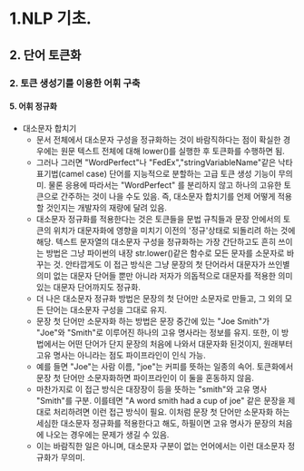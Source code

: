 # 1.NLP 기초.
## 2. 단어 토큰화
### 2. 토큰 생성기를 이용한 어휘 구축
#### 5. 어휘 정규화
- 대소문자 합치기
  - 문서 전체에서 대소문자 구성을 정규화하는 것이 바람직하다는 점이 확실한 경우에는 원문 텍스트 전체에 대해 lower()를 실행한 후 토큰화를 수행하면 됨.
  - 그러나 그러면 "WordPerfect"나 "FedEx","stringVariableName"같은 낙타 표기법(camel case) 단어를 지능적으로 분할하는 고급 토큰 생성 기능이 무의미. 물론 응용에 따라서는 "WordPerfect" 를 분리하지 않고 하나의 고유한 토큰으로 간주하는 것이 나을 수도 있음. 즉, 대소문자 합치기를 언제 어떻게 적용할 것인지는 개발자의 재량에 달려 있음.
  - 대소문자 정규화를 적용한다는 것은 토큰들을 문법 규칙들과 문장 안에서의 토큰의 위치가 대문자화에 영향을 미치기 이전의 '정규'상태로 되돌리려 하는 것에 해당. 텍스트 문자열의 대소문자 구성을 정규화하는 가장 간단하고도 흔히 쓰이는 방법은 그냥 파이썬의 내장 str.lower()같은 함수로 모든 문자를 소문자로 바꾸는 것. 안타깝게도 이 접근 방식은 그냥 문장의 첫 단어라서 대문자가 쓰인별 의미 없는 대문자 단어들 뿐만 아니라 저자가 의돕적으로 대문자를 적용한 의미 있는 대문자 단어까지도 정규화.
  - 더 나은 대소문자 정규화 방법은 문장의 첫 단어만 소문자로 만들고, 그 외의 모든 단어는 대소문자 구성을 그대로 유지.
  - 문장 첫 단어만 소문자화 하는 방법은 문장 중간에 있는 "Joe Smith"가 "Joe"와 "Smith"로 이루어진 하나의 고유 명사라는 정보를 유지. 또한, 이 방법에서는 어떤 단어가 단지 문장의 처음에 나와서 대문자화 된것이지, 원래부터 고유 명사는 아니라는 점도 파이프라인이 인식 가능. 
  - 예를 들면 "Joe"는 사람 이름, "joe"는 커피를 뜻하는 일종의 속어. 토큰화에서 문장 첫 단어만 소문자화하면 파이프라인이 이 둘을 혼동하지 않음.
  - 마찬가지로 이 접근 방식은 대장장이 등을 뜻하는 "smith"와 고유 명사 "Smith"를 구분. 이를테면 "A word smith had a cup of joe" 같은 문장을 제대로 처리하려면 이런 접근 방식이 필요. 이처럼 문장 첫 단어만 소문자화 하는 세심한 대소문자 정규화를 적용한다고 해도, 하필이면 고유 명사가 문장의 처음에 나오는 경우에는 문제가 생길 수 있음.
  - 이는 바람직한 일은 아니며, 대소문자 구분이 없는 언어에서는 이런 대소문자 정규화가 무의미.
